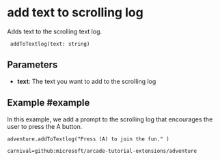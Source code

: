 # add text to scrolling log

Adds text to the scrolling text log.

```sig
 addToTextlog(text: string)
 ```

## Parameters

* **text**: The text you want to add to the scrolling log

## Example #example

In this example, we add a prompt to the scrolling log that encourages the user to press the A button.

```blocks
adventure.addToTextlog("Press (A) to join the fun." )

```

```package
carnival=github:microsoft/arcade-tutorial-extensions/adventure
```